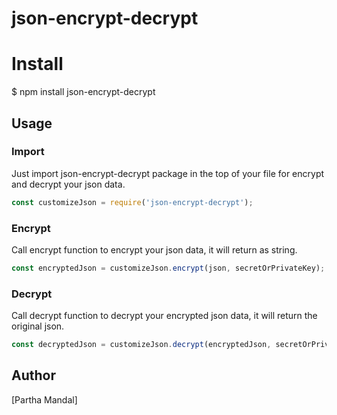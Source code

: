 # json-encrypt-decrypt

# Install

$ npm install json-encrypt-decrypt

## Usage

### Import

Just import json-encrypt-decrypt package in the top of your file for encrypt and decrypt your json data.

```js
const customizeJson = require('json-encrypt-decrypt');
```
### Encrypt

Call encrypt function to encrypt your json data, it will return as string.

```js
const encryptedJson = customizeJson.encrypt(json, secretOrPrivateKey);
```
### Decrypt

Call decrypt function to decrypt your encrypted json data, it will return the original json.

```js
const decryptedJson = customizeJson.decrypt(encryptedJson, secretOrPrivateKey);
```

## Author

[Partha Mandal]

